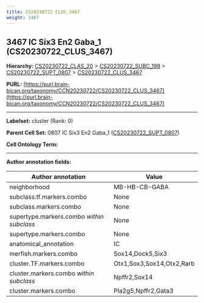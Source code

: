 ```yaml
---
title: CS20230722_CLUS_3467
weight: 3467
---
```

## 3467 IC Six3 En2 Gaba_1 (CS20230722_CLUS_3467)
<b>Hierarchy: </b>
[CS20230722_CLAS_20](../CS20230722_CLAS_20) >
[CS20230722_SUBC_198](../CS20230722_SUBC_198) >
[CS20230722_SUPT_0807](../CS20230722_SUPT_0807) >
[CS20230722_CLUS_3467](../CS20230722_CLUS_3467)

**PURL:** [https://purl.brain-bican.org/taxonomy/CCN20230722/CS20230722_CLUS_3467](https://purl.brain-bican.org/taxonomy/CCN20230722/CS20230722_CLUS_3467)

---


**Labelset:** cluster (Rank: 0)

**Parent Cell Set:** 0807 IC Six3 En2 Gaba_1 ([CS20230722_SUPT_0807](../CS20230722_SUPT_0807))



**Cell Ontology Term:** 

[MARKER GENES.]: #


---

[TRANSFERRED ANNOTATIONS.]: #


[AUTHOR ANNOTATION FIELDS.]: #


**Author annotation fields:**

| Author annotation | Value |
|-------------------|-------|
|neighborhood|MB-HB-CB-GABA|
|subclass.tf.markers.combo|None|
|subclass.markers.combo|None|
|supertype.markers.combo _within subclass_|None|
|supertype.markers.combo|None|
|anatomical_annotation|IC|
|merfish.markers.combo|Sox14,Dock5,Six3|
|cluster.TF.markers.combo|Otx1,Sox3,Sox14,Otx2,Rarb|
|cluster.markers.combo _within subclass_|Npffr2,Sox14|
|cluster.markers.combo|Pla2g5,Npffr2,Gata3|

